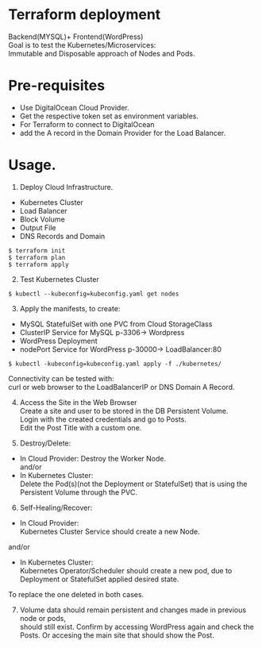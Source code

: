 # Terraform deployment
Backend(MYSQL)+ Frontend(WordPress)  
Goal is to test the Kubernetes/Microservices:  
Immutable and Disposable approach of Nodes and Pods.

# Pre-requisites
- Use DigitalOcean Cloud Provider.
- Get the respective token set as environment variables.
- For Terraform to connect to DigitalOcean
- add the A record in the Domain Provider for the Load Balancer.

# Usage.

1. Deploy Cloud Infrastructure.
- Kubernetes Cluster
- Load Balancer
- Block Volume
- Output File
- DNS Records and Domain

```
$ terraform init
$ terraform plan
$ terraform apply
```

2. Test Kubernetes Cluster

```
$ kubectl --kubeconfig=kubeconfig.yaml get nodes
```

3. Apply the manifests, to create:
- MySQL StatefulSet with one PVC from Cloud StorageClass
- ClusterIP Service for MySQL p-3306-> Wordpress
- WordPress Deployment
- nodePort Service for WordPress p-30000-> LoadBalancer:80

```
$ kubectl -kubeconfig=kubeconfig.yaml apply -f ./kubernetes/
```
Connectivity can be tested with:  
curl or web browser to the LoadBalancerIP or DNS Domain A Record.

4. Access the Site in the Web Browser  
Create a site and user to be stored in the DB Persistent Volume.  
Login with the created credentials and go to Posts.  
Edit the Post Title with a custom one.

5. Destroy/Delete:  
- In Cloud Provider:
Destroy the Worker Node.  
and/or 
- In Kubernetes Cluster:  
Delete the Pod(s)(not the Deployment or StatefulSet) that is using the Persistent Volume through the PVC.

6. Self-Healing/Recover:  
- In Cloud Provider:  
Kubernetes Cluster Service should create a new Node.  
  
and/or  
- In Kubernetes Cluster:  
Kubernetes Operator/Scheduler should create a new pod, due to Deployment or StatefulSet applied desired state.  
  
To replace the one deleted in both cases.  
  
7. Volume data should remain persistent and changes made in previous node or pods,  
should still exist.
Confirm by accessing WordPress again and check the Posts.
Or accesing the main site that should show the Post.
